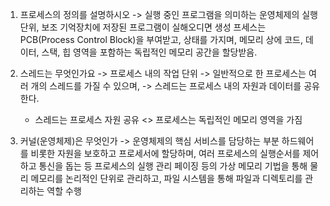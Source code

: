 1. 프로세스의 정의를 설명하시오
   -> 실행 중인 프로그램을 의미하는 운영체제의 실행 단위,
   보조 기억장치에 저장된 프로그램이 실해오디면 생성
   프세스는 PCB(Process Control Block)을 부여받고, 상태를 가지며,
   메모리 상에 코드, 데이터, 스택, 힙 영역을 포함하는 독립적인 메모리 공간을 할당받음.

2. 스레드는 무엇인가요
   -> 프로세스 내의 작업 단위
   -> 일반적으로 한 프로세스는 여러 개의 스레드를 가질 수 있으며,
   -> 스레드는 프로세스 내의 자원과 데이터를 공유한다.

   - 스레드는 프로세스 자원 공유 <> 프로세스는 독립적인 메모리 영역을 가짐

3. 커널(운영체제)은 무엇인가
   -> 운영체제의 핵심 서비스를 담당하는 부분
   하드웨어를 비롯한 자원을 보호하고 프로세서에 할당하며, 여러 프로세스의 실행순서를 제어하고 통신을 돕는 등 프로세스의 실행 관리
   페이징 등의 가상 메모리 기법을 통해 물리 메모리를 논리적인 단위로 관리하고, 파일 시스템을 통해 파일과 디렉토리를 관리하는 역할 수행
